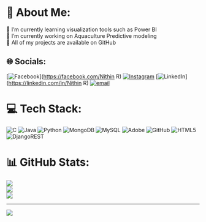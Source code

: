 # 💫 About Me:
🔭 I’m currently learning visualization tools such as Power BI<br>👯 I’m currently working on Aquaculture Predictive modeling <br>🤝 All of my projects are available on GitHub<br>


## 🌐 Socials:
[![Facebook](https://img.shields.io/badge/Facebook-%231877F2.svg?logo=Facebook&logoColor=white)](https://facebook.com/Nithin R) [![Instagram](https://img.shields.io/badge/Instagram-%23E4405F.svg?logo=Instagram&logoColor=white)](https://instagram.com/__nithin___r) [![LinkedIn](https://img.shields.io/badge/LinkedIn-%230077B5.svg?logo=linkedin&logoColor=white)](https://linkedin.com/in/Nithin R) [![email](https://img.shields.io/badge/Email-D14836?logo=gmail&logoColor=white)](mailto:myyoutube777@gmail.com) 

# 💻 Tech Stack:
![C](https://img.shields.io/badge/c-%2300599C.svg?style=for-the-badge&logo=c&logoColor=white) ![Java](https://img.shields.io/badge/java-%23ED8B00.svg?style=for-the-badge&logo=openjdk&logoColor=white) ![Python](https://img.shields.io/badge/python-3670A0?style=for-the-badge&logo=python&logoColor=ffdd54) ![MongoDB](https://img.shields.io/badge/MongoDB-%234ea94b.svg?style=for-the-badge&logo=mongodb&logoColor=white) ![MySQL](https://img.shields.io/badge/mysql-4479A1.svg?style=for-the-badge&logo=mysql&logoColor=white) ![Adobe](https://img.shields.io/badge/adobe-%23FF0000.svg?style=for-the-badge&logo=adobe&logoColor=white) ![GitHub](https://img.shields.io/badge/github-%23121011.svg?style=for-the-badge&logo=github&logoColor=white) ![HTML5](https://img.shields.io/badge/html5-%23E34F26.svg?style=for-the-badge&logo=html5&logoColor=white) ![DjangoREST](https://img.shields.io/badge/DJANGO-REST-ff1709?style=for-the-badge&logo=django&logoColor=white&color=ff1709&labelColor=gray)
# 📊 GitHub Stats:
![](https://github-readme-stats.vercel.app/api?username=Nithinofficial07&theme=vue-dark&hide_border=false&include_all_commits=false&count_private=false)<br/>
![](https://nirzak-streak-stats.vercel.app/?user=Nithinofficial07&theme=vue-dark&hide_border=false)<br/>
![](https://github-readme-stats.vercel.app/api/top-langs/?username=Nithinofficial07&theme=vue-dark&hide_border=false&include_all_commits=false&count_private=false&layout=compact)

---
[![](https://visitcount.itsvg.in/api?id=Nithinofficial07&icon=0&color=0)](https://visitcount.itsvg.in)

<!-- Proudly created with GPRM ( https://gprm.itsvg.in ) -->

